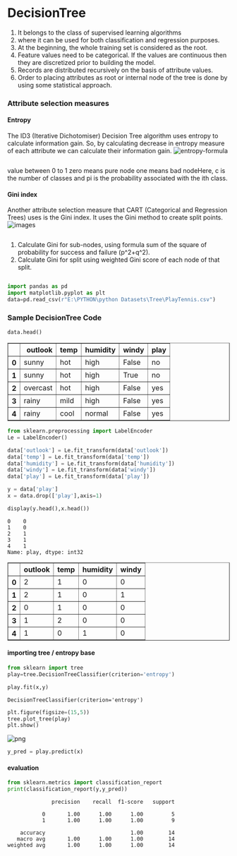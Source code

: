 # DecisionTree
1. It belongs to the class of supervised learning algorithms
2. where it can be used for both classification and regression purposes.
3. At the beginning, the whole training set is considered as the root.
4. Feature values need to be categorical. If the values are continuous then they are discretized prior to building the        model.
5. Records are distributed recursively on the basis of attribute values.
6. Order to placing attributes as root or internal node of the tree is done by using some statistical approach.
### Attribute selection measures

#### Entropy
The ID3 (Iterative Dichotomiser) Decision Tree algorithm uses entropy to calculate information gain. So, by calculating decrease in entropy measure of each attribute we can calculate their information gain.
![entropy-formula](https://user-images.githubusercontent.com/122164879/215848799-61179717-6900-4126-afd7-37bf3d6e43c5.png)


```python

```
value between 0 to 1
zero means pure node
one means bad nodeHere, c is the number of classes and pi is the probability associated with the ith class.
#### Gini index
Another attribute selection measure that CART (Categorical and Regression Trees) uses is the Gini index. It uses the Gini method to create split points.
![images](https://user-images.githubusercontent.com/122164879/215848903-b4134866-a3c6-4406-8460-4f0a2751dd8d.png)

```python

```
1. Calculate Gini for sub-nodes, using formula sum of the square of probability for success and failure (p^2+q^2).
2. Calculate Gini for split using weighted Gini score of each node of that split.

```python

```


```python
import pandas as pd
import matplotlib.pyplot as plt
data=pd.read_csv(r"E:\PYTHON\python Datasets\Tree\PlayTennis.csv")
```

### Sample DecisionTree Code


```python
data.head()
```




<div>
<style scoped>
    .dataframe tbody tr th:only-of-type {
        vertical-align: middle;
    }

    .dataframe tbody tr th {
        vertical-align: top;
    }

    .dataframe thead th {
        text-align: right;
    }
</style>
<table border="1" class="dataframe">
  <thead>
    <tr style="text-align: right;">
      <th></th>
      <th>outlook</th>
      <th>temp</th>
      <th>humidity</th>
      <th>windy</th>
      <th>play</th>
    </tr>
  </thead>
  <tbody>
    <tr>
      <th>0</th>
      <td>sunny</td>
      <td>hot</td>
      <td>high</td>
      <td>False</td>
      <td>no</td>
    </tr>
    <tr>
      <th>1</th>
      <td>sunny</td>
      <td>hot</td>
      <td>high</td>
      <td>True</td>
      <td>no</td>
    </tr>
    <tr>
      <th>2</th>
      <td>overcast</td>
      <td>hot</td>
      <td>high</td>
      <td>False</td>
      <td>yes</td>
    </tr>
    <tr>
      <th>3</th>
      <td>rainy</td>
      <td>mild</td>
      <td>high</td>
      <td>False</td>
      <td>yes</td>
    </tr>
    <tr>
      <th>4</th>
      <td>rainy</td>
      <td>cool</td>
      <td>normal</td>
      <td>False</td>
      <td>yes</td>
    </tr>
  </tbody>
</table>
</div>




```python
from sklearn.preprocessing import LabelEncoder
Le = LabelEncoder()

data['outlook'] = Le.fit_transform(data['outlook'])
data['temp'] = Le.fit_transform(data['temp'])
data['humidity'] = Le.fit_transform(data['humidity'])
data['windy'] = Le.fit_transform(data['windy'])
data['play'] = Le.fit_transform(data['play'])
```


```python
y = data['play']
x = data.drop(['play'],axis=1)
```


```python
display(y.head(),x.head())
```


    0    0
    1    0
    2    1
    3    1
    4    1
    Name: play, dtype: int32



<div>
<style scoped>
    .dataframe tbody tr th:only-of-type {
        vertical-align: middle;
    }

    .dataframe tbody tr th {
        vertical-align: top;
    }

    .dataframe thead th {
        text-align: right;
    }
</style>
<table border="1" class="dataframe">
  <thead>
    <tr style="text-align: right;">
      <th></th>
      <th>outlook</th>
      <th>temp</th>
      <th>humidity</th>
      <th>windy</th>
    </tr>
  </thead>
  <tbody>
    <tr>
      <th>0</th>
      <td>2</td>
      <td>1</td>
      <td>0</td>
      <td>0</td>
    </tr>
    <tr>
      <th>1</th>
      <td>2</td>
      <td>1</td>
      <td>0</td>
      <td>1</td>
    </tr>
    <tr>
      <th>2</th>
      <td>0</td>
      <td>1</td>
      <td>0</td>
      <td>0</td>
    </tr>
    <tr>
      <th>3</th>
      <td>1</td>
      <td>2</td>
      <td>0</td>
      <td>0</td>
    </tr>
    <tr>
      <th>4</th>
      <td>1</td>
      <td>0</td>
      <td>1</td>
      <td>0</td>
    </tr>
  </tbody>
</table>
</div>


#### importing tree / entropy base


```python
from sklearn import tree
play=tree.DecisionTreeClassifier(criterion='entropy')
```


```python
play.fit(x,y)
```




    DecisionTreeClassifier(criterion='entropy')




```python
plt.figure(figsize=(15,5))
tree.plot_tree(play)
plt.show()
```


    
![png](output_22_0.png)
    



```python
y_pred = play.predict(x)
```

#### evaluation


```python
from sklearn.metrics import classification_report
print(classification_report(y,y_pred))
```

                  precision    recall  f1-score   support
    
               0       1.00      1.00      1.00         5
               1       1.00      1.00      1.00         9
    
        accuracy                           1.00        14
       macro avg       1.00      1.00      1.00        14
    weighted avg       1.00      1.00      1.00        14
    
    


```python

```
